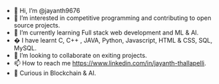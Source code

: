 - 👋 Hi, I’m @jayanth9676
- 👀 I’m interested in competitive programming and contributing to open source projects.
- 🌱 I’m currently learning Full stack web development and ML & AI.
- �  I have learnt C, C++ , JAVA, Python, Javascript, HTML & CSS, SQL, MySQL.
- 💞️ I’m looking to collaborate on exiting projects.
- 📫 How to reach me https://www.linkedin.com/in/jayanth-thallapelli.
- 🦋 Curious in Blockchain & AI.

<!---
jayanth9676/jayanth9676 is a ✨ special ✨ repository because its `README.md` (this file) appears on your GitHub profile.
You can click the Preview link to take a look at your changes.
--->
